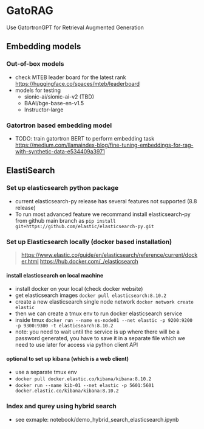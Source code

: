 # GatoRAG
Use GatortronGPT for Retrieval Augmented Generation

## Embedding models
### Out-of-box models
- check MTEB leader board for the latest rank https://huggingface.co/spaces/mteb/leaderboard
- models for testing
    - sionic-ai/sionic-ai-v2 (TBD)
    - BAAI/bge-base-en-v1.5
    - Instructor-large
### Gatortron based embedding model
- TODO: train gatortron BERT to perform embedding task https://medium.com/llamaindex-blog/fine-tuning-embeddings-for-rag-with-synthetic-data-e534409a3971


## ElastiSearch
### Set up elasticsearch python package
- current elasticsearch-py release has several features not supported (8.8 release)
- To run most advanced feature we recommand install elasticsearch-py from github main branch as `pip install git+https://github.com/elastic/elasticsearch-py.git`
### Set up Elasticsearch locally (docker based installation)
> https://www.elastic.co/guide/en/elasticsearch/reference/current/docker.html 
>https://hub.docker.com/_/elasticsearch
#### install elasticsearch on local machine
- install docker on your local (check docker website)
- get elasticsearch images `docker pull elasticsearch:8.10.2`
- create a new elasticsearch single node network `docker network create elastic`
- then we can create a tmux env to run docker elasticsearch service
- inside tmux `docker run --name es-node01 --net elastic -p 9200:9200 -p 9300:9300 -t elasticsearch:8.10.2`
- note: you need to wait until the service is up where there will be a password generated, you have to save it in a separate file which we need to use later for access via python client API
#### optional to set up kibana (which is a web client)
- use a separate tmux env
- `docker pull docker.elastic.co/kibana/kibana:8.10.2`
- `docker run --name kib-01 --net elastic -p 5601:5601 docker.elastic.co/kibana/kibana:8.10.2`
### Index and qurey using hybrid search
- see exmaple: notebook/demo_hybrid_search_elasticsearch.ipynb
